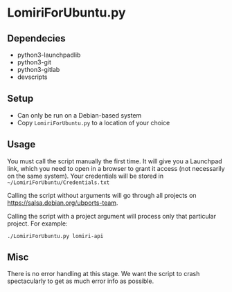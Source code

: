 # LomiriForUbuntu.py

## Dependecies

 - python3-launchpadlib
 - python3-git
 - python3-gitlab
 - devscripts

## Setup

 - Can only be run on a Debian-based system
 - Copy `LomiriForUbuntu.py` to a location of your choice

## Usage

You must call the script manually the first time. It will give you a
Launchpad link, which you need to open in a browser to grant it access
(not necessarily on the same system). Your credentials will be stored in
`~/LomiriForUbuntu/Credentials.txt`

Calling the script without arguments will go through all projects on
https://salsa.debian.org/ubports-team.

Calling the script with a project argument will process only that
particular project. For example:

```
./LomiriForUbuntu.py lomiri-api
```

## Misc

There is no error handling at this stage. We want the script to crash
spectacularly to get as much error info as possible.
